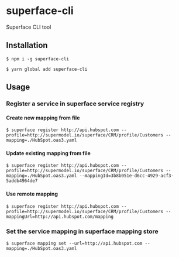 # superface-cli
Superface CLI tool

## Installation

```
$ npm i -g superface-cli
```

```
$ yarn global add superface-cli
```

## Usage

### Register a service in superface service registry

#### Create new mapping from file

```
$ superface register http://api.hubspot.com --profile=http://supermodel.io/superface/CRM/profile/Customers --mapping=./HubSpot.oas3.yaml
```

#### Update existing mapping from file

```
$ superface register http://api.hubspot.com --profile=http://supermodel.io/superface/CRM/profile/Customers --mapping=./HubSpot.oas3.yaml --mappingId=3b8b051e-d6cc-4929-acf3-5addb4964de7
```

#### Use remote mapping

```
$ superface register http://api.hubspot.com --profile=http://supermodel.io/superface/CRM/profile/Customers --mappingUrl=http://api.hubspot.com/mapping
```


### Set the service mapping in superface mapping store
```
$ superface mapping set --url=http://api.hubspot.com --mapping=./HubSpot.oas3.yaml
```
